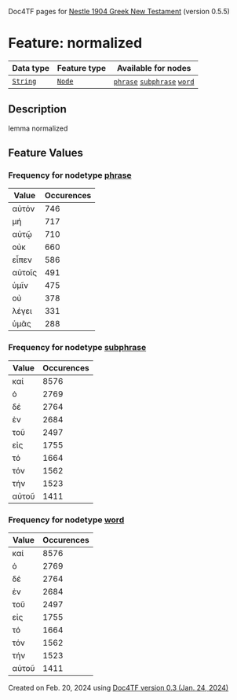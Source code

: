 Doc4TF pages for [Nestle 1904 Greek New Testament](https://github.com/saulocantanhede/tfgreek2/tree/master/tf) (version 0.5.5)
# Feature: normalized
Data type|Feature type|Available for nodes
---|---|---
[`String`](featurebydatatype.md#string)|[`Node`](featurebytype.md#node)| [`phrase`](featurebynodetype.md#phrase)  [`subphrase`](featurebynodetype.md#subphrase)  [`word`](featurebynodetype.md#word) 
## Description
lemma normalized
## Feature Values
### Frequency for nodetype [phrase](featurebynodetype.md#phrase)
Value|Occurences
---|---
αὐτόν|746
μή|717
αὐτῷ|710
οὐκ|660
εἶπεν|586
αὐτοῖς|491
ὑμῖν|475
οὐ|378
λέγει|331
ὑμᾶς|288
### Frequency for nodetype [subphrase](featurebynodetype.md#subphrase)
Value|Occurences
---|---
καί|8576
ὁ|2769
δέ|2764
ἐν|2684
τοῦ|2497
εἰς|1755
τό|1664
τόν|1562
τήν|1523
αὐτοῦ|1411
### Frequency for nodetype [word](featurebynodetype.md#word)
Value|Occurences
---|---
καί|8576
ὁ|2769
δέ|2764
ἐν|2684
τοῦ|2497
εἰς|1755
τό|1664
τόν|1562
τήν|1523
αὐτοῦ|1411
 

Created on Feb. 20, 2024 using [Doc4TF  version 0.3 (Jan. 24, 2024)](https://github.com/tonyjurg/Doc4TF) 